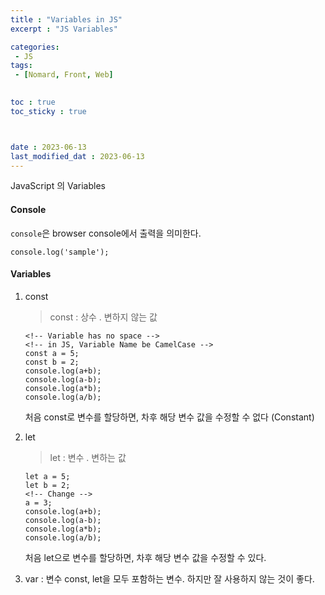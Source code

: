 ```yaml
---
title : "Variables in JS"
excerpt : "JS Variables"

categories: 
 - JS
tags: 
 - [Nomard, Front, Web]

 
toc : true
toc_sticky : true



date : 2023-06-13
last_modified_dat : 2023-06-13
---
```

<div class='notice--info' markdown='1'>
JavaScript 의 Variables
</div>

#### Console
 `console`은 browser console에서 출력을 의미한다.
   ```JS
   console.log('sample');
   ```
#### Variables
1. const
   > const : 상수 . 변하지 않는 값
   ```JS
   <!-- Variable has no space -->
   <!-- in JS, Variable Name be CamelCase -->
   const a = 5;
   const b = 2;
   console.log(a+b);
   console.log(a-b);
   console.log(a*b);
   console.log(a/b);
   ```
   처음 const로 변수를 할당하면, 차후 해당 변수 값을 수정할 수 없다 (Constant)

2. let
   > let : 변수 . 변하는 값
   ```JS
   let a = 5;
   let b = 2;  
   <!-- Change -->
   a = 3;
   console.log(a+b);
   console.log(a-b);
   console.log(a*b);
   console.log(a/b);
   ```
   처음 let으로 변수를 할당하면, 차후 해당 변수 값을 수정할 수 있다.  

3. var : 변수
   const, let을 모두 포함하는 변수.
   하지만 잘 사용하지 않는 것이 좋다. 